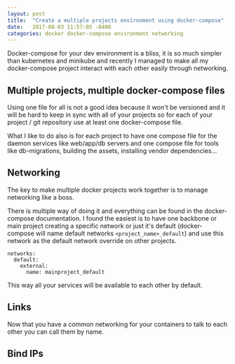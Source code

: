 ```yaml
---
layout: post
title:  "Create a multiple projects environment using docker-compose"
date:   2017-08-03 11:57:05 -0400
categories: docker docker-compose environment networking
---
```


Docker-compose for your dev environment is a bliss, it is so much simpler than kubernetes and minikube and recently I managed to make all my docker-compose project interact with each other easily through networking.

## Multiple projects, multiple docker-compose files
Using one file for all is not a good idea because it won't be versioned and it will be hard to keep in sync with all of your projects so for each of your project / git repository use at least one docker-compose file.

What I like to do also is for each project to have one compose file for the daemon services like web/app/db servers and one compose file for tools like db-migrations, building the assets, installing vendor dependencies...

## Networking

The key to make multiple docker projects work together is to manage networking like a boss.

There is multiple way of doing it and everything can be found in the docker-compose documentation. I found the easiest is to have one backbone or main project creating a specific network or just it's default (docker-compose will name default networks `<project_name>_default`) and use this network as the default network override on other projects.

```
networks:
  default:
    external:
      name: mainproject_default
```
This way all your services will be available to each other by default.

## Links

Now that you have a common networking for your containers to talk to each other you can call them by name.

## Bind IPs

